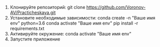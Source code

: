 1. Клонируйте репозиторий:
git clone https://github.com/Voronov-AV/Practicheskaya.git
2. Установите необходимые зависимости:
conda create -n "Ваше имя env" python=3.6
conda activate "Ваше имя env"
pip install -r requirements.txt
3. Активируйте окружение:
conda activate "Ваше имя env"
4. Запустите приложение

 
